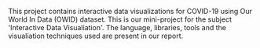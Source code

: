 This project contains interactive data visualizations for COVID-19 using Our World In Data (OWID) dataset. This is our mini-project for the subject 'Interactive Data Visualiation'. The language, libraries, tools and the visualiation techniques used are present in our report.
